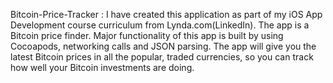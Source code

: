 

 Bitcoin-Price-Tracker : 
I have created this application as part of my iOS App Development course curriculum from Lynda.com(LinkedIn).
The app is a Bitcoin price finder. Major functionality of this app is built by using Cocoapods, networking calls and JSON parsing. 
 The app will give you the latest Bitcoin prices in all the popular, traded currencies, so you can track how well your Bitcoin investments are doing.

